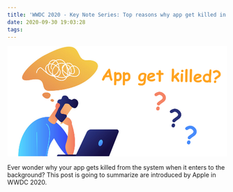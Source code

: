 ```yaml
---
title: 'WWDC 2020 - Key Note Series: Top reasons why app get killed in background'
date: 2020-09-30 19:03:28
tags:
---
```


![](/Post-Resources/AppGetKilled/AppGetKilled.png "AppGetKilled")

Ever wonder why your app gets killed from the system when it enters to the background? This post is going to summarize are introduced by Apple in WWDC 2020.

